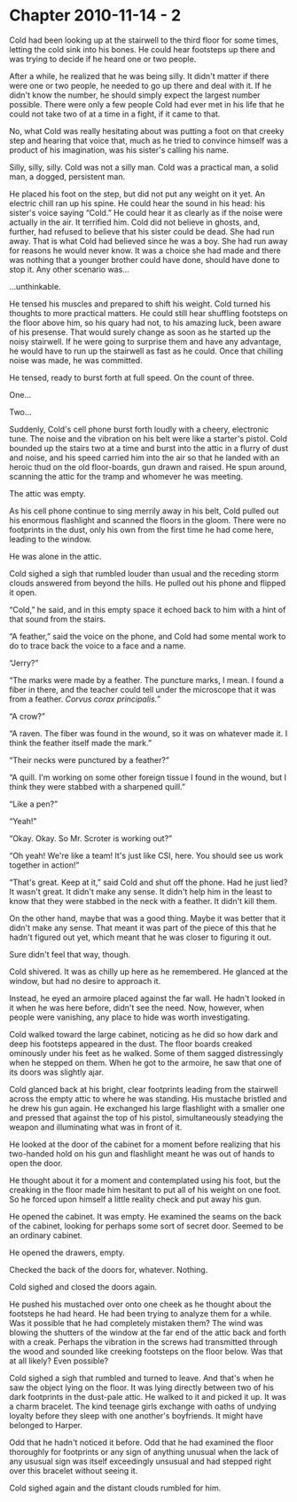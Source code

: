 # Chapter 2010-11-14 - 2

Cold had been looking up at the stairwell to the third floor for some times, letting the cold
sink into his bones.  He could hear footsteps up there and was trying to decide if he heard
one or two people.

After a while, he realized that he was being silly.  It didn't matter if there were one or
two people, he needed to go up there and deal with it.  If he didn't know the number, he
should simply expect the largest number possible.  There were only a few people Cold had
ever met in his life that he could not take two of at a time in a fight, if it came to that.

No, what Cold was really hesitating about was putting a foot on that creeky step and hearing
that voice that, much as he tried to convince himself was a product of his imagination, was
his sister's calling his name.

Silly, silly, silly.  Cold was not a silly man. Cold was a practical man, a solid man, a 
dogged, persistent man.

He placed his foot on the step, but did not put any weight on it yet.  An electric chill ran up his
spine.  He could hear the sound in his head: his sister's voice saying “Cold.”  He could hear it as
clearly as if the noise were actually in the air.  It terrified him.  Cold did not believe in ghosts,
and, further, had refused to believe that his sister could be dead.  She had run away.  That is what
Cold had believed since he was a boy.  She had run away for reasons he would never know.  It was a
choice she had made and there was nothing that a younger brother could have done, should have done
to stop it.  Any other scenario was…

…unthinkable.

He tensed his muscles and prepared to shift his weight.  Cold turned his thoughts to more practical
matters.  He could still hear shuffling footsteps on the floor above him, so his quary had not, to
his amazing luck, been aware of his presense.  That would surely change as soon as he started up
the noisy stairwell.  If he were going to surprise them and have any advantage, he would have to
run up the stairwell as fast as he could.  Once that chilling noise was made, he was committed.

He tensed, ready to burst forth at full speed.  On the count of three.

One…

Two…

Suddenly, Cold's cell phone burst forth loudly with a cheery, electronic tune.  The noise and the vibration
on his belt were like a starter's pistol.  Cold bounded up the stairs two at a time and burst into the attic
in a flurry of dust and noise, and his speed carried him into the air so that he landed with an heroic thud
on the old floor-boards, gun drawn and raised.  He spun around, scanning the attic for the tramp and whomever
he was meeting.

The attic was empty.

As his cell phone continue to sing merrily away in his belt, Cold pulled out his enormous flashlight and
scanned the floors in the gloom.  There were no footprints in the dust, only his own from the first time
he had come here, leading to the window.

He was alone in the attic.

Cold sighed a sigh that rumbled louder than usual and the receding storm clouds answered from beyond the hills.
He pulled out his phone and flipped it open.

“Cold,” he said, and in this empty space it echoed back to him with a hint of that sound from the stairs.

“A feather,” said the voice on the phone, and Cold had some mental work to do to trace back the voice to 
a face and a name.

“Jerry?”

“The marks were made by a feather.  The puncture marks, I mean.  I found a fiber in there, and the teacher
could tell under the microscope that it was from a feather.  *Corvus corax principalis.*”

“A crow?”

“A raven.  The fiber was found in the wound, so it was on whatever made it.  I think the feather itself made
the mark.”

“Their necks were punctured by a feather?”

“A quill.  I'm working on some other foreign tissue I found in the wound, but I think they were stabbed with a 
sharpened quill.”

“Like a pen?”

“Yeah!”

“Okay.  Okay.  So Mr. Scroter is working out?”

“Oh yeah!  We're like a team!  It's just like CSI, here.  You should see us work together in action!”

“That's great.  Keep at it,” said Cold and shut off the phone.  Had he just lied?  It wasn't great.  It didn't make
any sense.  It didn't help him in the least to know that they were stabbed in the neck with a feather.  It didn't kill
them.

On the other hand, maybe that was a good thing.  Maybe it was better that it didn't make any sense.  That meant it was
part of the piece of this that he hadn't figured out yet, which meant that he was closer to figuring it out.

Sure didn't feel that way, though.

Cold shivered.  It was as chilly up here as he remembered.  He glanced at the window, but had no desire to approach it.

Instead, he eyed an armoire placed against the far wall.  He hadn't looked in it when he was here before, didn't see the need.
Now, however, when people were vanishing, any place to hide was worth investigating.

Cold walked toward the large cabinet, noticing as he did so how dark and deep his footsteps appeared in the dust.  The floor
boards creaked ominously under his feet as he walked.  Some of them sagged distressingly when he stepped on them.  When he
got to the armoire, he saw that one of its doors was slightly ajar.

Cold glanced back at his bright, clear footprints leading from the stairwell across the empty attic to where he was standing.
His mustache bristled and he drew his gun again.  He exchanged his large flashlight with a smaller one and pressed that against
the top of his pistol, simultaneously steadying the weapon and illuminating what was in front of it.

He looked at the door of the cabinet for a moment before realizing that his two-handed hold on his gun and flashlight meant
he was out of hands to open the door.

He thought about it for a moment and contemplated using his foot, but the creaking in the floor made him hesitant to put all of
his weight on one foot.  So he forced upon himself a little reality check and put away his gun.

He opened the cabinet.  It was empty.  He examined the seams on the back of the cabinet, looking for perhaps some sort of secret
door.  Seemed to be an ordinary cabinet.

He opened the drawers, empty.

Checked the back of the doors for, whatever.  Nothing.

Cold sighed and closed the doors again.

He pushed his mustached over onto one cheek as he thought about the footsteps he had heard.  He had been trying to analyze them
for a while.  Was it possible that he had completely mistaken them?  The wind was blowing the shutters of the window at the far
end of the attic back and forth with a creak.  Perhaps the vibration in the screws had transmitted through the wood and sounded
like creeking footsteps on the floor below.  Was that at all likely?  Even possible?

Cold sighed a sigh that rumbled and turned to leave.  And that's when he saw the object lying on the floor.  It was lying directly
between two of his dark footprints in the dust-pale attic.  He walked to it and picked it up.  It was a charm bracelet.  The kind
teenage girls exchange with oaths of undying loyalty before they sleep with one another's boyfriends.  It might have belonged to
Harper.

Odd that he hadn't noticed it before.  Odd that he had examined the floor thoroughly for footprints or any sign of anything unusual
when the lack of any ususual sign was itself exceedingly unsusual and had stepped right over this bracelet without seeing it.

Cold sighed again and the distant clouds rumbled for him.
